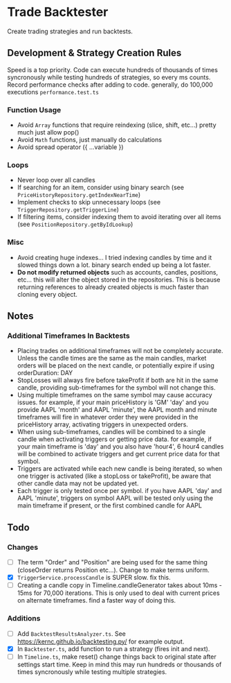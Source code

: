 # Trade Backtester

Create trading strategies and run backtests.

## Development & Strategy Creation Rules

Speed is a top priority. Code can execute hundreds of thousands of times syncronously while testing hundreds of strategies, so every ms counts. Record performance checks after adding to code. generally, do 100,000 executions `performance.test.ts`

### Function Usage

-   Avoid `Array` functions that require reindexing (slice, shift, etc...) pretty much just allow pop()
-   Avoid `Math` functions, just manually do calculations
-   Avoid spread operator ({ ...variable })

### Loops

-   Never loop over all candles
-   If searching for an item, consider using binary search (see `PriceHistoryRepository.getIndexNearTime`)
-   Implement checks to skip unnecessary loops (see `TriggerRepository.getTriggerLine`)
-   If filtering items, consider indexing them to avoid iterating over all items (see `PositionRepository.getByIdLookup`)

### Misc

-   Avoid creating huge indexes... I tried indexing candles by time and it slowed things down a lot. binary search ended up being a lot faster.
-   **Do not modify returned objects** such as accounts, candles, positions, etc... this will alter the object stored in the repositories. This is because returning references to already created objects is much faster than cloning every object.

## Notes

### Additional Timeframes In Backtests

-   Placing trades on additional timeframes will not be completely accurate. Unless the candle times are the same as the main candles, market orders will be placed on the next candle, or potentially expire if using orderDuration: DAY
-   StopLosses will always fire before takeProfit if both are hit in the same candle, providing sub-timeframes for the symbol will not change this.
-   Using multiple timeframes on the same symbol may cause accuracy issues. for example, if your main priceHistory is 'GM' 'day' and you provide AAPL 'month' and AAPL 'minute', the AAPL month and minute timeframes will fire in whatever order they were provided in the priceHistory array, activating triggers in unexpected orders.
-   When using sub-timeframes, candles will be combined to a single candle when activating triggers or getting price data. for example, if your main timeframe is 'day' and you also have 'hour4', 6 hour4 candles will be combined to activate triggers and get current price data for that symbol.
-   Triggers are activated while each new candle is being iterated, so when one trigger is activated (like a stopLoss or takeProfit), be aware that other candle data may not be updated yet.
-   Each trigger is only tested once per symbol. if you have AAPL 'day' and AAPL 'minute', triggers on symbol AAPL will be tested only using the main timeframe if present, or the first combined candle for AAPL

## Todo

### Changes

-   [ ] The term "Order" and "Position" are being used for the same thing (closeOrder returns Position etc...). Change to make terms uniform.
-   [x] `TriggerService.processCandle` is SUPER slow. fix this.
-   [ ] Creating a candle copy in Timeline.candleGenerator takes about 10ms - 15ms for 70,000 iterations. This is only used to deal with current prices on alternate timeframes. find a faster way of doing this.

### Additions

-   [ ] Add `BacktestResultsAnalyzer.ts`. See https://kernc.github.io/backtesting.py/ for example output.
-   [x] In `Backtester.ts`, add function to run a strategy (fires init and next).
-   [ ] In `Timeline.ts`, make reset() change things back to original state after settings start time. Keep in mind this may run hundreds or thousands of times syncronously while testing multiple strategies.
